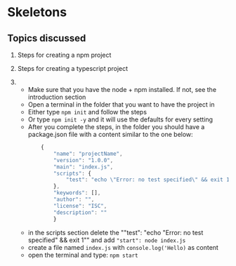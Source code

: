 # Skeletons

## Topics discussed

1. Steps for creating a npm project
2. Steps for creating a typescript project


1. 
    - Make sure that you have the node + npm installed. If not, see the introduction section
    - Open a terminal in the folder that you want to have the project in
    - Either type `npm init` and follow the steps
    - Or type `npm init -y` and it will use the defaults for every setting
    - After you complete the steps, in the folder you should have a package.json file with a content similar to the one below:
        ```JavaScript
            {
                "name": "projectName",
                "version": "1.0.0",
                "main": "index.js",
                "scripts": {
                    "test": "echo \"Error: no test specified\" && exit 1"
                },
                "keywords": [],
                "author": "",
                "license": "ISC",
                "description": ""
                }
        ```
    - in the scripts section delete the ""test": "echo \"Error: no test specified\" && exit 1"" and add
        `"start": node index.js`
    - create a file named `index.js` with `console.log('Hello)` as content
    - open the terminal and type: `npm start`

